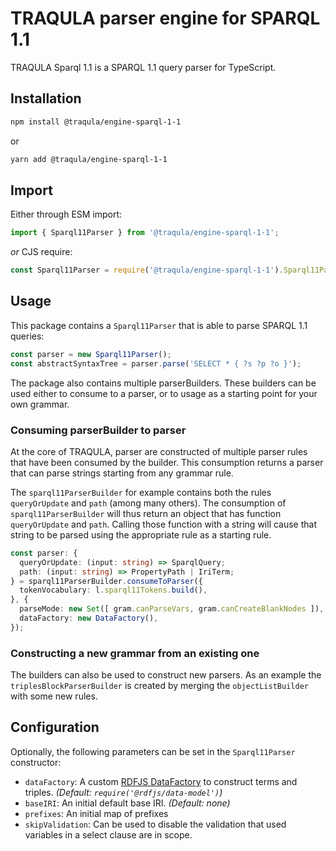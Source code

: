 # TRAQULA parser engine for SPARQL 1.1

TRAQULA Sparql 1.1 is a SPARQL 1.1 query parser for TypeScript.


## Installation

```bash
npm install @traqula/engine-sparql-1-1
```

or

```bash
yarn add @traqula/engine-sparql-1-1
```

## Import

Either through ESM import:

```javascript
import { Sparql11Parser } from '@traqula/engine-sparql-1-1';
```

_or_ CJS require:

```javascript
const Sparql11Parser = require('@traqula/engine-sparql-1-1').Sparql11Parser;
```

## Usage

This package contains a `Sparql11Parser` that is able to parse SPARQL 1.1 queries:

```typescript
const parser = new Sparql11Parser();
const abstractSyntaxTree = parser.parse('SELECT * { ?s ?p ?o }');
```

The package also contains multiple parserBuilders.
These builders can be used either to consume to a parser, 
or to usage as a starting point for your own grammar.

### Consuming parserBuilder to parser

At the core of TRAQULA, parser are constructed of multiple parser rules that have been consumed by the builder.
This consumption returns a parser that can parse strings starting from any grammar rule.

The `sparql11ParserBuilder` for example contains both the rules `queryOrUpdate` and `path` (among many others).
The consumption of `sparql11ParserBuilder` will thus return an object that has function `queryOrUpdate` and `path`.
Calling those function with a string will cause that string to be parsed using the appropriate rule as a starting rule.

```typescript
const parser: {
  queryOrUpdate: (input: string) => SparqlQuery;
  path: (input: string) => PropertyPath | IriTerm;
} = sparql11ParserBuilder.consumeToParser({
  tokenVocabulary: l.sparql11Tokens.build(),
}, {
  parseMode: new Set([ gram.canParseVars, gram.canCreateBlankNodes ]),
  dataFactory: new DataFactory(),
});
```

### Constructing a new grammar from an existing one

The builders can also be used to construct new parsers.
As an example the `triplesBlockParserBuilder` is created by merging the `objectListBuilder` with some new rules. 

## Configuration

Optionally, the following parameters can be set in the `Sparql11Parser` constructor:

* `dataFactory`: A custom [RDFJS DataFactory](http://rdf.js.org/#datafactory-interface) to construct terms and triples. _(Default: `require('@rdfjs/data-model')`)_
* `baseIRI`:  An initial default base IRI. _(Default: none)_
* `prefixes`: An initial map of prefixes
* `skipValidation`: Can be used to disable the validation that used variables in a select clause are in scope.

